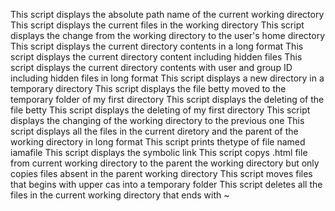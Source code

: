This script displays the absolute path name of the current working directory
This script displays the current files in the working directory
This script displays the change from the working directory to the user's home directory
This script displays the current directory contents in a long format
This script displays the current directory content including hidden files
This script displays the current directory contents with user and group ID including hidden files in long format
This script displays a new directory in a temporary directory
This script displays the file betty moved to the temporary folder of my first directory
This script displays the deleting of the file betty
This script displays the deleting of my first directory
This script displays the changing of the working directory to the previous one
This script displays all the files in the current diretory and the parent of the working directory in long format
This script prints thetype of file named iamafile
This script displays the symbolic link
This script copys .html file from current working directory to the parent the working directory but only copies files absent in the parent working directory
This script moves files that begins with upper cas into a temporary folder
This script deletes all the files in the current working directory that ends with ~